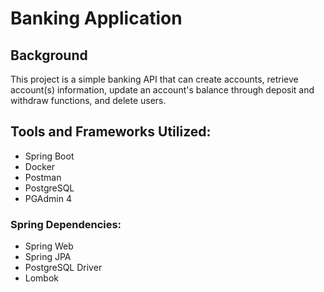 # Banking Application

## Background

This project is a simple banking API that can create accounts, retrieve account(s) information, update an account's
balance through deposit and withdraw functions, and delete users.

## Tools and Frameworks Utilized:

- Spring Boot
- Docker
- Postman
- PostgreSQL
- PGAdmin 4

### Spring Dependencies:

- Spring Web
- Spring JPA
- PostgreSQL Driver
- Lombok